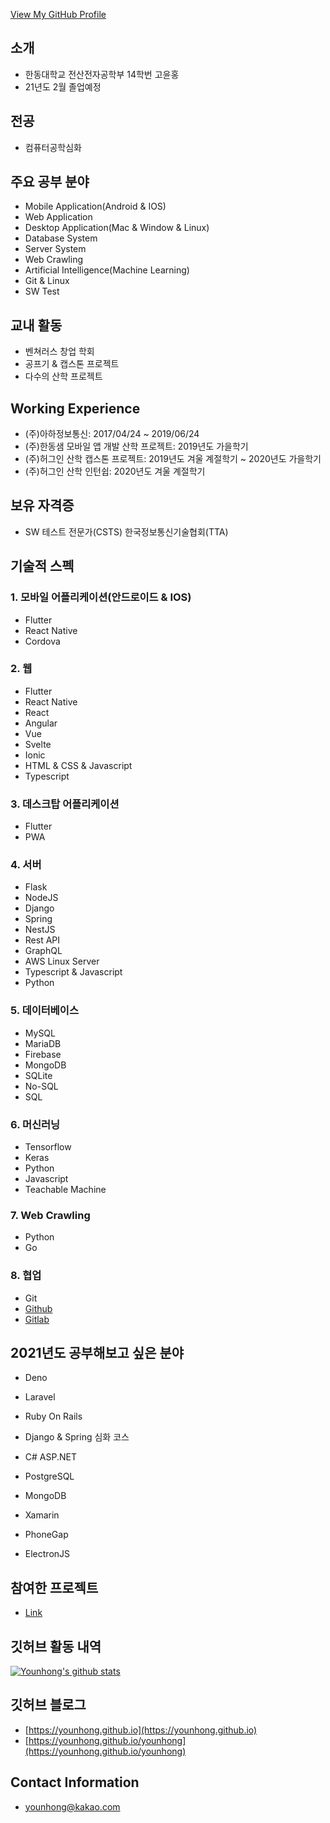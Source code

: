 [View My GitHub Profile](https://github.com/Younhong)

## 소개
* 한동대학교 전산전자공학부 14학번 고윤홍
* 21년도 2월 졸업예정

## 전공
* 컴퓨터공학심화

## 주요 공부 분야
* Mobile Application(Android & IOS)
* Web Application
* Desktop Application(Mac & Window & Linux) 
* Database System
* Server System
* Web Crawling
* Artificial Intelligence(Machine Learning)
* Git & Linux
* SW Test

## 교내 활동
* 벤쳐러스 창업 학회
* 공프기 & 캡스톤 프로젝트
* 다수의 산학 프로젝트

## Working Experience
* (주)아하정보통신: 2017/04/24 ~ 2019/06/24
* (주)한동샘 모바일 앱 개발 산학 프로젝트: 2019년도 가을학기
* (주)허그인 산학 캡스톤 프로젝트: 2019년도 겨울 계절학기 ~ 2020년도 가을학기
* (주)허그인 산학 인턴쉽: 2020년도 겨울 계절학기

## 보유 자격증
* SW 테스트 전문가(CSTS) 한국정보통신기술협회(TTA)

## 기술적 스펙
### 1. 모바일 어플리케이션(안드로이드 & IOS)
* Flutter
* React Native
* Cordova

### 2. 웹
* Flutter
* React Native
* React
* Angular
* Vue
* Svelte
* Ionic
* HTML & CSS & Javascript
* Typescript

### 3. 데스크탑 어플리케이션
* Flutter
* PWA

### 4. 서버
* Flask
* NodeJS
* Django
* Spring
* NestJS
* Rest API
* GraphQL
* AWS Linux Server
* Typescript & Javascript
* Python

### 5. 데이터베이스
* MySQL
* MariaDB
* Firebase
* MongoDB
* SQLite
* No-SQL
* SQL

### 6. 머신러닝
* Tensorflow
* Keras
* Python
* Javascript
* Teachable Machine

### 7. Web Crawling
* Python
* Go

### 8. 협업
* Git
* [Github](https://github.com/younhong)
* [Gitlab](https://gitlab.com/younhong)

## 2021년도 공부해보고 싶은 분야
* Deno
* Laravel
* Ruby On Rails
* Django & Spring 심화 코스
* C# ASP.NET

* PostgreSQL
* MongoDB

* Xamarin
* PhoneGap

* ElectronJS

## 참여한 프로젝트
* [Link](https://younhong.github.io/younhong/projects)

## 깃허브 활동 내역
[![Younhong's github stats](https://github-readme-stats.vercel.app/api?username=younhong&show_icons=true&theme=tokyonight)](https://github.com/anuraghazra/github-readme-stats)

## 깃허브 블로그
* [https://younhong.github.io](https://younhong.github.io)
* [https://younhong.github.io/younhong](https://younhong.github.io/younhong)

## Contact Information
* <a href="mailto: younhong@kakao.com">younhong@kakao.com</a>

<!--
**Younhong/Younhong** is a ✨ _special_ ✨ repository because its `README.md` (this file) appears on your GitHub profile.

Here are some ideas to get you started:

- 🔭 I’m currently working on ...
- 🌱 I’m currently learning ...
- 👯 I’m looking to collaborate on ...
- 🤔 I’m looking for help with ...
- 💬 Ask me about ...
- 📫 How to reach me: ...
- 😄 Pronouns: ...
- ⚡ Fun fact: ...
-->

